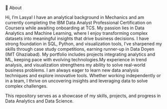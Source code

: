 📌 About 

Hi, I’m Lasya! I have an analytical background in Mechanics and am currently completing the IBM Data Analyst Professional Certification on Coursera while awaiting onboarding at TCS. My passion lies in Data Analytics and Machine Learning, where I enjoy transforming complex datasets into meaningful insights that drive business decisions.
I have strong foundation in SQL, Python, and visualization tools, I’ve sharpened my skills through case study competitions, earning runner-up in Data Doyen (IMT Ghaziabad). My portfolio includes projects integrating analytics and ML, keeping pace with evolving technologies.My experience in trend analysis, and visualization strengthens my ability to solve real-world business problems.
I am always eager to learn new data analysis techniques and explore innovative tools. Whether working independently or in a team, I thrive on uncovering insights and leveraging data to solve complex challenges.

This repository serves as a showcase of my skills, projects, and progress in Data Analytics and Data Science.
